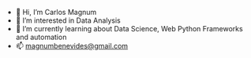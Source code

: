 - 👋 Hi, I’m Carlos Magnum
- 👀 I’m interested in Data Analysis
- 🌱 I’m currently learning about Data Science, Web Python Frameworks and automation
- 📫 magnumbenevides@gmail.com

<!---
camagnum/camagnum is a ✨ special ✨ repository because its `README.md` (this file) appears on your GitHub profile.
You can click the Preview link to take a look at your changes.
--->
